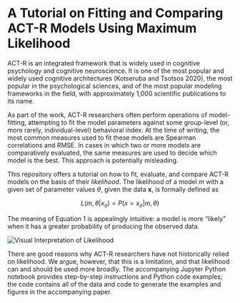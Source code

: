 # A Tutorial on Fitting and Comparing ACT-R Models Using Maximum Likelihood

ACT-R is an integrated framework that is widely used in cognitive psychology and cognitive neuroscience. It is one of the most popular and widely used cognitive architectures (Kotseruba and Tsotsos 2020), the most popular in the psychological sciences, and of the most popular modeling frameworks in the field, with approximately 1,000 scientific publications to its name.

As part of the work, ACT-R researchers often perform operations of model-fitting, attempting to fit the model parameters against some group-level (or, more rarely, individual-level) behavioral index. At the time of writing, the most common measures used to fit these models are Spearman correlations and RMSE. In cases in which two or more models are comparatively evaluated, the same measures are used to decide which model is the best. This approach is potentially misleading.

This repository offers a tutorial on how to fit, evaluate, and compare ACT-R models on the basis of their _likelihood_. The likelihood of a model _m_ with a given set of parameter values _θ_, given the data __x__, is formally defined as 

$$L(m, θ | x_o) = P(x = x_o | m, θ)$$

The meaning of Equation 1 is appealingly intuitive: a model is more “likely” when it has a greater probability of producing the observed data.

![Visual Interpretation of Likelihood](figures_publications/figure1.png)

There are good reasons why ACT-R researchers have not historically relied on likelihood. We argue, however, that this is a limitation, and that likelihood can and should be used more broadly. The accompanying Jupyter Python notebook provides step-by-step instructions and Python code examples; the code contains all of the data and code to generate the examples and figures in the accompanying paper.
